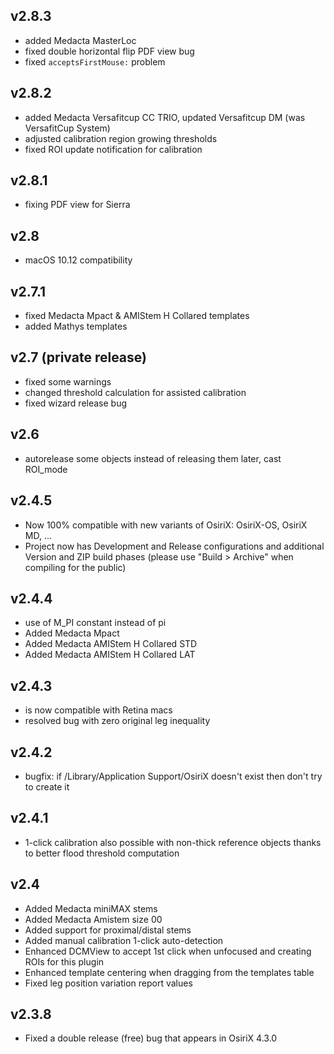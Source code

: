 ## v2.8.3
- added Medacta MasterLoc
- fixed double horizontal flip PDF view bug
- fixed ``acceptsFirstMouse:`` problem

## v2.8.2
- added Medacta Versafitcup CC TRIO, updated Versafitcup DM (was VersafitCup System)
- adjusted calibration region growing thresholds
- fixed ROI update notification for calibration

## v2.8.1
- fixing PDF view for Sierra

## v2.8
- macOS 10.12 compatibility

## v2.7.1
- fixed Medacta Mpact & AMIStem H Collared templates
- added Mathys templates
## v2.7 (private release)
- fixed some warnings
- changed threshold calculation for assisted calibration
- fixed wizard release bug

## v2.6
- autorelease some objects instead of releasing them later, cast ROI_mode

## v2.4.5
- Now 100% compatible with new variants of OsiriX: OsiriX-OS, OsiriX MD, ...
- Project now has Development and Release configurations and additional Version and ZIP build phases (please use "Build > Archive" when compiling for the public)

## v2.4.4
- use of M_PI constant instead of pi
- Added Medacta Mpact
- Added Medacta AMIStem H Collared STD
- Added Medacta AMIStem H Collared LAT

## v2.4.3
- is now compatible with Retina macs
- resolved bug with zero original leg inequality

## v2.4.2
- bugfix: if /Library/Application Support/OsiriX doesn't exist then don't try to create it

## v2.4.1
- 1-click calibration also possible with non-thick reference objects thanks to better flood threshold computation

## v2.4
- Added Medacta miniMAX stems
- Added Medacta Amistem size 00
- Added support for proximal/distal stems
- Added manual calibration 1-click auto-detection
- Enhanced DCMView to accept 1st click when unfocused and creating ROIs for this plugin
- Enhanced template centering when dragging from the templates table
- Fixed leg position variation report values

## v2.3.8
- Fixed a double release (free) bug that appears in OsiriX 4.3.0